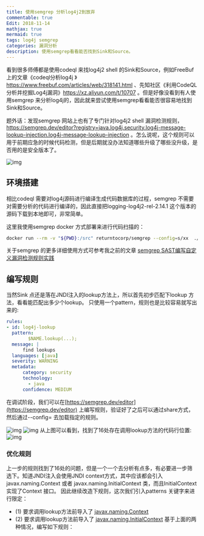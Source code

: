 ```yaml
---
title: 使用semgrep 分析log4j2到放弃
commentable: true
Edit: 2018-11-14
mathjax: true
mermaid: true
tags: log4j semgrep
categories: 漏洞分析
description: 使用semgrep看看能否找到Sink和Source。
---
```


看到很多师傅都是使用codeql 来找log4j2 shell 的Sink和Source，例如FreeBuf 上的文章《codeql分析log4j 》https://www.freebuf.com/articles/web/318141.html 、先知社区《利用CodeQL分析并挖掘Log4j漏洞》https://xz.aliyun.com/t/10707 。但是好像没看到有人使用semgrep 来分析log4j的，因此就来尝试使用semgrep看看能否很容易地找到Sink和Source。

题外话：发现semgrep 网站上也有了专门针对log4j2 shell 漏洞检测规则，https://semgrep.dev/editor?registry=java.log4j.security.log4j-message-lookup-injection.log4j-message-lookup-injection 。怎么说呢，这个规则可以用于前期应急的时候代码检测，但是后期就没办法知道哪些升级了哪些没升级，是否用的是安全版本了。

![img](https://cdn.nlark.com/yuque/0/2022/png/2022318/1643442880867-a43ced08-2f91-414f-8e90-bfe9dc82ddb7.png)
## 环境搭建
相比codeql 需要对log4j源码进行编译生成代码数据库的过程，semgrep 不需要对需要分析的代码进行编译的，因此直接把logging-log4j2-rel-2.14.1 这个版本的源码下载到本地即可，非常简单。

这里我使用semgrep  docker 方式部署来进行代码扫描的：
```bash
docker run --rm -v "${PWD}:/src" returntocorp/semgrep --config=s/xx  ./  -o scan-c.txt  --time --debug
```
关于semgrep 的更多详细使用方式可参考我之前的文章 [semgrep SAST编写自定义漏洞检测规则实践](https://www.freebuf.com/articles/web/286643.html)
## 编写规则
当然Sink 点还是落在JNDI注入的lookup方法上，所以首先初步匹配下lookup 方法，看看能匹配出多少个lookup。
只使用一个pattern，规则也是比较容易就写出来的:
```yaml
rules:
- id: log4j-lookup
  pattern:
        $NAME.lookup(...);
  message: |
      find lookups
  languages: [java]
  severity: WARNING
  metadata: 
      category: security
      technology:
        - java
      confidence: MEDIUM
```
在调试阶段，我们可以在[https://semgrep.dev/editor](https://semgrep.dev/editor) 上编写规则，验证好了之后可以通过share方式，然后通过--config=  去加载指定的规则。

![img](https://cdn.nlark.com/yuque/0/2022/png/2022318/1643438750979-d7e750fe-1643-4473-b598-c402c3b16916.png)
![img](https://cdn.nlark.com/yuque/0/2022/png/2022318/1643438515852-dea96223-81b6-4480-b1bf-0b82cf213cd6.png)
从上图可以看到，找到了16处存在调用lookup方法的代码行位置:
![img](https://cdn.nlark.com/yuque/0/2022/png/2022318/1643439608024-6a06e13b-1a77-410b-b74e-4b5136ce7e80.png)
### 优化规则

上一步的规则找到了16处的问题，但是一个一个去分析有点多，有必要进一步筛选下。知道JNDI注入会使用JNDI context方式，其中应该都会引入javax.naming.Context 或者 javax.naming.InitialContext 类，而且InitialContext 实现了Context 接口。
因此继续改造下规则，这次我们引入patterns 关键字来进行限定：
- (1) 要求调用lookup方法前导入了 <u>javax.naming.Context</u>
- (2) 要求调用lookup方法前导入了 <u>javax.naming.InitialContext</u>
基于上面的两种情况，编写如下规则：

